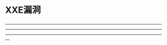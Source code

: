 # XXE漏洞

—————————————————————————————————————————————————————————————————————————————————————————————————————————————